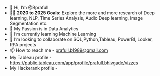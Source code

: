 - 👋 Hi, I’m @Bprafull
- 🎯🚀 **2020 to 2025 Goals:** Explore the more and more research of Deep learning, NLP, Time Series Analysis, Audio Deep learning, Image Segmentation etc.
- 👀 My Passion is in Data Analytics
- 🌱 I’m currently learning Machine Learning
- 💞️ I’m looking to collaborate on SQL,Python,Tableau, PowerBI, Looker, RPA projects
- 📫 How to reach me - prafull.b1989@gmail.com
- My Tableau profile - https://public.tableau.com/app/profile/prafull.bhivgade/vizzes
- My Hackerank profile - 

<!---
Bprafull/Bprafull is a ✨ special ✨ repository because its `README.md` (this file) appears on your GitHub profile.
You can click the Preview link to take a look at your changes.
--->

